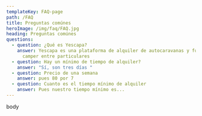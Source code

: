 ```yaml
---
templateKey: FAQ-page
path: /FAQ
title: Preguntas comúnes
heroImage: /img/faq/FAQ.jpg
heading: Preguntas comúnes
questions:
  - question: ¿Qué es Yescapa?
    answer: Yescapa es una plataforma de alquiler de autocaravanas y furgonetas
      camper entre particulares
  - question: Hay un mínimo de tiempo de alquiler?
    answer: "Sí, son tres días "
  - question: Precio de una semana
    answer: pues 80 por 7
  - question: Cuanto es el tiempo mínimo de alquiler
    answer: Pues nuestro tiempo mínimo es...
---
```

body
